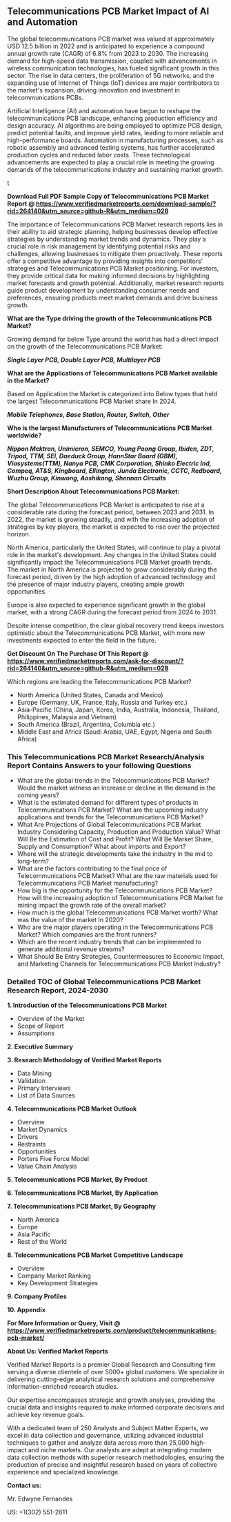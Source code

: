 <h2>Telecommunications PCB Market Impact of AI and Automation</h2><p>The global telecommunications PCB market was valued at approximately USD 12.5 billion in 2022 and is anticipated to experience a compound annual growth rate (CAGR) of 6.8% from 2023 to 2030. The increasing demand for high-speed data transmission, coupled with advancements in wireless communication technologies, has fueled significant growth in this sector. The rise in data centers, the proliferation of 5G networks, and the expanding use of Internet of Things (IoT) devices are major contributors to the market's expansion, driving innovation and investment in telecommunications PCBs.</p><p>Artificial Intelligence (AI) and automation have begun to reshape the telecommunications PCB landscape, enhancing production efficiency and design accuracy. AI algorithms are being employed to optimize PCB design, predict potential faults, and improve yield rates, leading to more reliable and high-performance boards. Automation in manufacturing processes, such as robotic assembly and advanced testing systems, has further accelerated production cycles and reduced labor costs. These technological advancements are expected to play a crucial role in meeting the growing demands of the telecommunications industry and sustaining market growth.</p>t</p><p id="" class=""><strong>Download Full PDF Sample Copy of Telecommunications PCB Market Report @ <a href="https://www.verifiedmarketreports.com/download-sample/?rid=264140&utm_source=github-R&utm_medium=028" target="_blank">https://www.verifiedmarketreports.com/download-sample/?rid=264140&utm_source=github-R&utm_medium=028</a></strong></p><p>The importance of&nbsp;Telecommunications PCB Market research reports lies in their ability to aid strategic planning, helping businesses develop effective strategies by understanding market trends and dynamics. They play a crucial role in risk management by identifying potential risks and challenges, allowing businesses to mitigate them proactively. These reports offer a competitive advantage by providing insights into competitors' strategies and Telecommunications PCB Market positioning. For investors, they provide critical data for making informed decisions by highlighting market forecasts and growth potential. Additionally, market research reports guide product development by understanding consumer needs and preferences, ensuring products meet market demands and drive business growth.</p><p><strong>What are the&nbsp;Type driving the growth of the Telecommunications PCB Market?</strong></p><p id="" class="">Growing demand for below Type around the world has had a direct impact on the growth of the Telecommunications PCB Market:</p><em><strong>Single Layer PCB, Double Layer PCB, Multilayer PCB</strong></em></p><strong>What are the&nbsp;Applications&nbsp;of Telecommunications PCB Market available in the Market?</strong></p><p id="" class="">Based on Application the Market is categorized into Below types that held the largest Telecommunications PCB Market share In 2024.</p><em><strong>Mobile Telephones, Base Station, Router, Switch, Other</strong></em></p><strong>Who is the largest Manufacturers of Telecommunications PCB Market worldwide?</strong></p><p><em><strong>Nippon Mektron, Unimicron, SEMCO, Young Poong Group, Ibiden, ZDT, Tripod, TTM, SEI, Daeduck Group, HannStar Board (GBM), Viasystems(TTM), Nanya PCB, CMK Corporation, Shinko Electric Ind, Compeq, AT&S, Kingboard, Ellington, Junda Electronic, CCTC, Redboard, Wuzhu Group, Kinwong, Aoshikang, Shennan Circuits</strong></em></p><p id="" class=""><strong>Short Description About Telecommunications PCB Market:</strong></p><p>The global Telecommunications PCB Market is anticipated to rise at a considerable rate during the forecast period, between 2023 and 2031. In 2022, the market is growing steadily, and with the increasing adoption of strategies by key players, the market is expected to rise over the projected horizon.</p><p>North America, particularly the United States, will continue to play a pivotal role in the market's development. Any changes in the United States could significantly impact the Telecommunications PCB Market growth trends. The market in North America is projected to grow considerably during the forecast period, driven by the high adoption of advanced technology and the presence of major industry players, creating ample growth opportunities.</p><p>Europe is also expected to experience significant growth in the global market, with a strong CAGR during the forecast period from 2024 to 2031.</p><p>Despite intense competition, the clear global recovery trend keeps investors optimistic about the Telecommunications PCB Market, with more new investments expected to enter the field in the future.</p><p id="" class=""><strong>Get Discount On The Purchase Of This Report @ <a href="https://www.verifiedmarketreports.com/ask-for-discount/?rid=264140&utm_source=github-R&utm_medium=028" target="_blank">https://www.verifiedmarketreports.com/ask-for-discount/?rid=264140&utm_source=github-R&utm_medium=028</a></strong></p>Which regions are leading the Telecommunications PCB Market?</p><ul><li>North America (United States, Canada and Mexico)</li><li>Europe (Germany, UK, France, Italy, Russia and Turkey etc.)</li><li>Asia-Pacific (China, Japan, Korea, India, Australia, Indonesia, Thailand, Philippines, Malaysia and Vietnam)</li><li>South America (Brazil, Argentina, Columbia etc.)</li><li>Middle East and Africa (Saudi Arabia, UAE, Egypt, Nigeria and South Africa)</li></ul><h3 id="" class="">This Telecommunications PCB Market Research/Analysis Report Contains Answers to your following Questions</h3><ul><li>What are the global trends in the Telecommunications PCB Market? Would the market witness an increase or decline in the demand in the coming years?</li><li>What is the estimated demand for different types of products in Telecommunications PCB Market? What are the upcoming industry applications and trends for the Telecommunications PCB Market?</li><li>What Are Projections of Global Telecommunications PCB Market Industry Considering Capacity, Production and Production Value? What Will Be the Estimation of Cost and Profit? What Will Be Market Share, Supply and Consumption? What about imports and Export?</li><li>Where will the strategic developments take the industry in the mid to long-term?</li><li>What are the factors contributing to the final price of Telecommunications PCB Market? What are the raw materials used for Telecommunications PCB Market manufacturing?</li><li>How big is the opportunity for the Telecommunications PCB Market? How will the increasing adoption of Telecommunications PCB Market for mining impact the growth rate of the overall market?</li><li>How much is the global Telecommunications PCB Market worth? What was the value of the market In 2020?</li><li>Who are the major players operating in the Telecommunications PCB Market? Which companies are the front runners?</li><li>Which are the recent industry trends that can be implemented to generate additional revenue streams?</li><li>What Should Be Entry Strategies, Countermeasures to Economic Impact, and Marketing Channels for Telecommunications PCB Market Industry?</li></ul><h3 id="" class="">Detailed TOC of Global Telecommunications PCB Market Research Report, 2024-2030</h3><p id="" class=""><strong>1. Introduction of the Telecommunications PCB Market</strong></p><ul><li>Overview of the Market</li><li>Scope of Report</li><li>Assumptions</li></ul><p id="" class=""><strong>2. Executive Summary</strong></p><p id="" class=""><strong>3. Research Methodology of Verified Market Reports</strong></p><ul><li>Data Mining</li><li>Validation</li><li>Primary Interviews</li><li>List of Data Sources</li></ul><p id="" class=""><strong>4. Telecommunications PCB Market Outlook</strong></p><ul><li>Overview</li><li>Market Dynamics</li><li>Drivers</li><li>Restraints</li><li>Opportunities</li><li>Porters Five Force Model</li><li>Value Chain Analysis</li></ul><p id="" class=""><strong>5. Telecommunications PCB Market, By Product</strong></p><p id="" class=""><strong>6. Telecommunications PCB Market, By Application</strong></p><p id="" class=""><strong>7. Telecommunications PCB Market, By Geography</strong></p><ul><li>North America</li><li>Europe</li><li>Asia Pacific</li><li>Rest of the World</li></ul><p id="" class=""><strong>8. Telecommunications PCB Market Competitive Landscape</strong></p><ul><li>Overview</li><li>Company Market Ranking</li><li>Key Development Strategies</li></ul><p id="" class=""><strong>9. Company Profiles</strong></p><p id="" class=""><strong>10. Appendix</strong></p><p id="" class=""><strong>For More Information or Query, Visit @ <a href="https://www.verifiedmarketreports.com/product/telecommunications-pcb-market/" target="_blank">https://www.verifiedmarketreports.com/product/telecommunications-pcb-market/</a></strong></p><p id="" class=""><strong>About Us: Verified Market Reports</strong></p><p id="" class="">Verified Market Reports is a premier Global Research and Consulting firm serving a diverse clientele of over 5000+ global customers. We specialize in delivering cutting-edge analytical research solutions and comprehensive information-enriched research studies.</p><p id="" class="">Our expertise encompasses strategic and growth analyses, providing the crucial data and insights required to make informed corporate decisions and achieve key revenue goals.</p><p id="" class="">With a dedicated team of 250 Analysts and Subject Matter Experts, we excel in data collection and governance, utilizing advanced industrial techniques to gather and analyze data across more than 25,000 high-impact and niche markets. Our analysts are adept at integrating modern data collection methods with superior research methodologies, ensuring the production of precise and insightful research based on years of collective experience and specialized knowledge.</p><p id="" class=""><strong>Contact us:</strong></p><p id="" class="">Mr. Edwyne Fernandes</p><p id="" class="">US: +1(302) 551-2611</p>